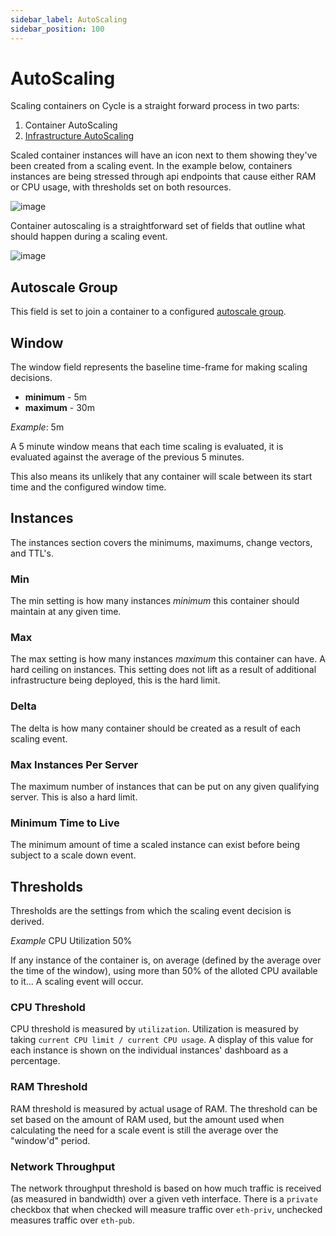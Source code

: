 ```yaml
---
sidebar_label: AutoScaling
sidebar_position: 100
---
```


# AutoScaling

Scaling containers on Cycle is a straight forward process in two parts:

1. Container AutoScaling
2. [Infrastructure AutoScaling](/docs/infrastructure/autoscaling.md)

Scaled container instances will have an icon next to them showing they've been created from a scaling event. In the example below, containers instances are being stressed through api endpoints that cause either RAM or CPU usage, with thresholds set on both resources.

![image](https://static.cycle.io/portal-docs/containers/scaled-instance-dashboard.png)

Container autoscaling is a straightforward set of fields that outline what should happen during a scaling event.

![image](https://static.cycle.io/portal-docs/containers/autoscaling-config-form.png)

## Autoscale Group

This field is set to join a container to a configured [autoscale group](/docs/infrastructure/autoscaling.md).

## Window

The window field represents the baseline time-frame for making scaling decisions.

- **minimum** - 5m
- **maximum** - 30m

_Example_: 5m

A 5 minute window means that each time scaling is evaluated, it is evaluated against the average of the previous 5 minutes.

This also means its unlikely that any container will scale between its start time and the configured window time.

## Instances

The instances section covers the minimums, maximums, change vectors, and TTL's.

### Min

The min setting is how many instances _minimum_ this container should maintain at any given time.

### Max

The max setting is how many instances _maximum_ this container can have. A hard ceiling on instances. This setting does not lift as a result of additional infrastructure being deployed, this is the hard limit.

### Delta

The delta is how many container should be created as a result of each scaling event.

### Max Instances Per Server

The maximum number of instances that can be put on any given qualifying server. This is also a hard limit.

### Minimum Time to Live

The minimum amount of time a scaled instance can exist before being subject to a scale down event.

## Thresholds

Thresholds are the settings from which the scaling event decision is derived.

_Example_ CPU Utilization 50%

If any instance of the container is, on average (defined by the average over the time of the window), using more than 50% of the alloted CPU available to it... A scaling event will occur.

### CPU Threshold

CPU threshold is measured by `utilization`. Utilization is measured by taking `current CPU limit / current CPU usage`. A display of this value for each instance is shown on the individual instances' dashboard as a percentage.

### RAM Threshold

RAM threshold is measured by actual usage of RAM. The threshold can be set based on the amount of RAM used, but the amount used when calculating the need for a scale event is still the average over the "window'd" period.

### Network Throughput

The network throughput threshold is based on how much traffic is received (as measured in bandwidth) over a given veth interface. There is a `private` checkbox that
when checked will measure traffic over `eth-priv`, unchecked measures traffic over `eth-pub`.
